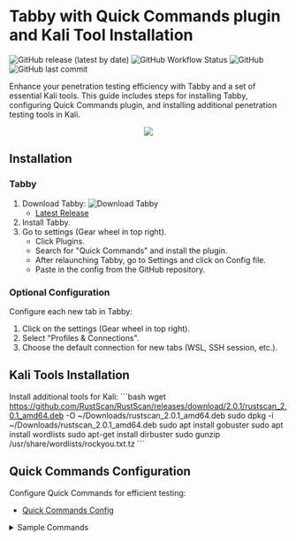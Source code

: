 # Tabby with Quick Commands plugin and Kali Tool Installation

![GitHub release (latest by date)](https://img.shields.io/github/v/release/Eugeny/tabby)
![GitHub Workflow Status](https://img.shields.io/github/workflow/status/Eugeny/tabby/CI)
![GitHub](https://img.shields.io/github/license/Eugeny/tabby)
![GitHub last commit](https://img.shields.io/github/last-commit/Eugeny/tabby)

Enhance your penetration testing efficiency with Tabby and a set of essential Kali tools. This guide includes steps for installing Tabby, configuring Quick Commands plugin, and installing additional penetration testing tools in Kali.

<p align="center">
  <img src="[https://github.com/pentestfunctions/Windows-Terminal-Upgrade/blob/main/static/quick.gif](https://github.com/pentestfunctions/Windows-Terminal-Upgrade/blob/main/static/quick.gif)">
</p>

## Installation

### Tabby
1. Download Tabby: ![Download Tabby](https://img.shields.io/github/downloads/Eugeny/tabby/total)
   - [Latest Release](https://github.com/Eugeny/tabby/releases/latest)
2. Install Tabby.
3. Go to settings (Gear wheel in top right).
   - Click Plugins.
   - Search for "Quick Commands" and install the plugin.
   - After relaunching Tabby, go to Settings and click on Config file.
   - Paste in the config from the GitHub repository.

### Optional Configuration
Configure each new tab in Tabby:
1. Click on the settings (Gear wheel in top right).
2. Select "Profiles & Connections".
3. Choose the default connection for new tabs (WSL, SSH session, etc.).

## Kali Tools Installation
Install additional tools for Kali:
\```bash
wget https://github.com/RustScan/RustScan/releases/download/2.0.1/rustscan_2.0.1_amd64.deb -O ~/Downloads/rustscan_2.0.1_amd64.deb
sudo dpkg -i ~/Downloads/rustscan_2.0.1_amd64.deb
sudo apt install gobuster
sudo apt install wordlists
sudo apt-get install dirbuster
sudo gunzip /usr/share/wordlists/rockyou.txt.tz
\```

## Quick Commands Configuration
Configure Quick Commands for efficient testing:
- [Quick Commands Config](https://github.com/pentestfunctions/Windows-Terminal-Upgrade)

<details>
<summary>Sample Commands</summary>

\```yaml
qc:
  cmds:
    - name: Clear the screen
      text: clear
      ...
\```

</details>
